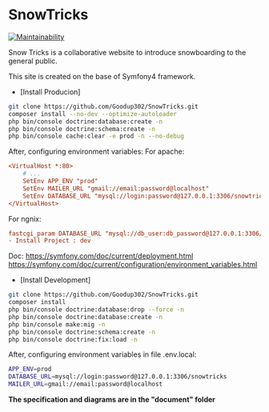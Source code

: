 # SnowTricks
[![Maintainability](https://api.codeclimate.com/v1/badges/d74c5fb42d669da3fd0e/maintainability)](https://codeclimate.com/github/Goodup302/SnowTricks/maintainability)

Snow Tricks is a collaborative website to introduce snowboarding to the general public.

This site is created on the base of Symfony4 framework.

- [Install Producion]
```bash
git clone https://github.com/Goodup302/SnowTricks.git
composer install --no-dev --optimize-autoloader
php bin/console doctrine:database:create -n
php bin/console doctrine:schema:create -n
php bin/console cache:clear -e prod -n --no-debug
```
After, configuring environment variables:
For apache:
```ini
<VirtualHost *:80>
    # ...
    SetEnv APP_ENV "prod"
    SetEnv MAILER_URL "gmail://email:password@localhost"
    SetEnv DATABASE_URL "mysql://login:password@127.0.0.1:3306/snowtricks"
</VirtualHost>
```
For ngnix:
```ini
fastcgi_param DATABASE_URL "mysql://db_user:db_password@127.0.0.1:3306/db_name";
- Install Project : dev
```
Doc:
https://symfony.com/doc/current/deployment.html
https://symfony.com/doc/current/configuration/environment_variables.html



- [Install Development]
```bash
git clone https://github.com/Goodup302/SnowTricks.git
composer install
php bin/console doctrine:database:drop --force -n
php bin/console doctrine:database:create -n
php bin/console make:mig -n
php bin/console doctrine:schema:create -n
php bin/console doctrine:fix:load -n
```
After, configuring environment variables in file .env.local:
```bash
APP_ENV=prod
DATABASE_URL=mysql://login:password@127.0.0.1:3306/snowtricks
MAILER_URL=gmail://email:password@localhost
```


**The specification and diagrams are in the "document" folder**